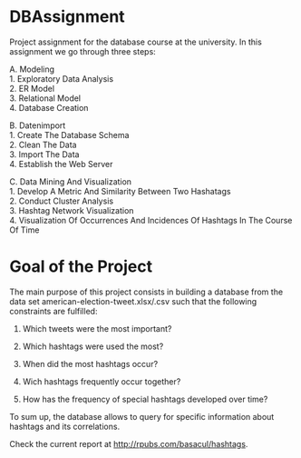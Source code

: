 # DBAssignment
Project assignment for the database course at the university. In this assignment we go through three steps:

  A. Modeling  
      1. Exploratory Data Analysis  
      2. ER Model   
      3. Relational Model  
      4. Database Creation   
      
  B. Datenimport   
      1. Create The Database Schema   
      2. Clean The Data   
      3. Import The Data  
      4. Establish the Web Server  
      
  C. Data Mining And Visualization   
      1. Develop A Metric And Similarity Between Two Hashatags  
      2. Conduct Cluster Analysis  
      3. Hashtag Network Visualization  
      4. Visualization Of Occurrences And Incidences Of Hashtags In The Course Of Time   
      
# Goal of the Project

The main purpose of this project consists in building a database from the data set american-election-tweet.xlsx/.csv such that the following constraints are fulfilled:

  1. Which tweets were the most important?  
  
  2. Which hashtags were used the most?  
  
  3. When did the most hashtags occur?  
  
  4. Wich hashtags frequently occur together?  
  
  5. How has the frequency of special hashtags developed over time?
  
To sum up, the database allows to query for specific information about hashtags and its correlations.

Check the current report at <http://rpubs.com/basacul/hashtags>. 
